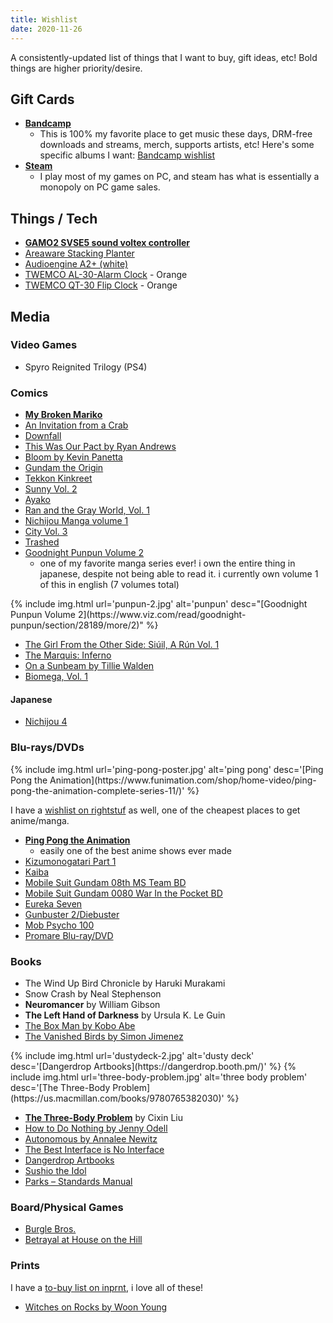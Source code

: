 ```yaml
---
title: Wishlist
date: 2020-11-26
---
```

A consistently-updated list of things that I want to buy, gift ideas, etc! Bold things are higher priority/desire.

## Gift Cards
- **[Bandcamp](https://bandcamp.com/gift_cards)**
  - This is 100% my favorite place to get music these days, DRM-free downloads and streams, merch, supports artists, etc! Here's some specific albums I want: [Bandcamp wishlist](https://bandcamp.com/nathanwentworth/wishlist)
- **[Steam](https://store.steampowered.com/digitalgiftcards/)**
  - I play most of my games on PC, and steam has what is essentially a monopoly on PC game sales.

## Things / Tech

- [**GAMO2 SVSE5 sound voltex controller**](https://www.gamo2.com/en/index.php?dispatch=products.view&product_id=314)
- [Areaware Stacking Planter](https://www.areaware.com/products/stacking-planter-bundle?variant=6832970563619)
- [Audioengine A2+ (white)](https://audioengineusa.com/shop/poweredspeakers/a2-plus-desktop-speakers/)
- [TWEMCO AL-30-Alarm Clock](https://flipclockstore.com/Table_Clock/Twemco%20AL-30) - Orange
- [TWEMCO QT-30 Flip Clock](https://flipclockstore.com/Table_Clock/TWEMCO%20QT-30) - Orange

## Media

### Video Games
- Spyro Reignited Trilogy (PS4)

### Comics
- [**My Broken Mariko**](https://www.rightstufanime.com/My-Broken-Mariko-Manga)
- [An Invitation from a Crab](https://www.rightstufanime.com/An-Invitation-from-a-Crab-Manga)
- [Downfall](https://www.rightstufanime.com/Downfall-Manga)
- [This Was Our Pact by Ryan Andrews](https://us.macmillan.com/books/9781626720534?utm_source=socialmedia&utm_medium=socialpost&utm_term=na-thiswasourpactsocial&utm_content=na-buy-buynow&utm_campaign=9781626720534)
- [Bloom by Kevin Panetta](https://www.powells.com/book/bloom-9781626726413?partnerid=33241)
- [Gundam the Origin](http://www.vertical-inc.com/books/gundam.html)
- [Tekkon Kinkreet](https://www.viz.com/read/manga/product/tekkonkinkreet-black-white/7203)
- [Sunny Vol. 2](https://www.viz.com/read/manga/product/sunny-vol-2/10622)
- [Ayako](http://www.vertical-inc.com/books/ayako.html)
- [Ran and the Gray World, Vol. 1](https://www.viz.com/read/manga/ran-and-the-gray-world-volume-1/product/5731)
- [Nichijou Manga volume 1](https://www.rightstufanime.com/Nichijou-Manga-01)
- [City Vol. 3](http://www.vertical-comics.com/books/city_03.php)
- [Trashed](https://www.indiebound.org/book/9781419714542)
- [Goodnight Punpun Volume 2](https://www.viz.com/read/goodnight-punpun/section/28189/more/2)
  - one of my favorite manga series ever! i own the entire thing in japanese, despite not being able to read it. i currently own volume 1 of this in english (7 volumes total)

<div class="img-block">
  {% include img.html url='punpun-2.jpg' alt='punpun' desc="[Goodnight Punpun Volume 2](https://www.viz.com/read/goodnight-punpun/section/28189/more/2)" %}
</div>

- [The Girl From the Other Side: Siúil, A Rún Vol. 1](http://www.sevenseasentertainment.com/series/the-girl-from-the-other-side-siuil-a-run/)
- [The Marquis: Inferno](https://www.darkhorse.com/Books/15-859/The-Marquis-Inferno-TPB)
- [On a Sunbeam by Tillie Walden](https://us.macmillan.com/books/9781250225986)
- [Biomega, Vol. 1](https://www.viz.com/read/manga/biomega-volume-1/product/2255)

#### Japanese
- [Nichijou 4](http://www.cdjapan.co.jp/product/NEOBK-533106)

### Blu-rays/DVDs

<div class="img-block">
  {% include img.html url='ping-pong-poster.jpg' alt='ping pong' desc='[Ping Pong the Animation](https://www.funimation.com/shop/home-video/ping-pong-the-animation-complete-series-11/)' %}
</div>

I have a [wishlist on rightstuf](www.rightstufanime.com/pl/MTg5NzU4) as well, one of the cheapest places to get anime/manga.

- [**Ping Pong the Animation**](https://www.funimation.com/shop/home-video/ping-pong-the-animation-complete-series-11/)
  - easily one of the best anime shows ever made
- [Kizumonogatari Part 1](https://www.rightstufanime.com/Kizumonogatari-Part-1-Tekketsu-Blu-ray)
- [Kaiba](https://www.rightstufanime.com/Kaiba-Blu-Ray-DVD)
- [Mobile Suit Gundam 08th MS Team BD](https://www.rightstufanime.com/Mobile-Suit-Gundam-08th-MS-Team-Blu-ray)
- [Mobile Suit Gundam 0080 War In the Pocket BD](https://www.rightstufanime.com/Mobile-Suit-Gundam-0080-War-In-the-Pocket-Blu-ray)
- [Eureka Seven](https://www.rightstufanime.com/Eureka-Seven-Complete-Series-Essentials-Blu-ray)
- [Gunbuster 2/Diebuster](https://www.rightstufanime.com/Gunbuster-2-Diebuster-DVD-Complete-Series-S)
- [Mob Psycho 100](https://www.rightstufanime.com/Mob-Psycho-100-Blu-ray-DVD)
- [Promare Blu-ray/DVD](https://www.rightstufanime.com/Promare-Blu-ray-DVD)

### Books

- The Wind Up Bird Chronicle by Haruki Murakami
- Snow Crash by Neal Stephenson
- **Neuromancer** by William Gibson
- **The Left Hand of Darkness** by Ursula K. Le Guin
- [The Box Man by Kobo Abe](https://www.penguinrandomhouse.com/books/197/the-box-man-by-kobo-abe/9780375726514)
- [The Vanished Birds by Simon Jimenez](https://www.penguinrandomhouse.com/books/609386/the-vanished-birds-by-simon-jimenez/9780593128985/)

<div class="img-block">
{% include img.html url='dustydeck-2.jpg' alt='dusty deck' desc='[Dangerdrop Artbooks](https://dangerdrop.booth.pm/)' %}
{% include img.html url='three-body-problem.jpg' alt='three body problem' desc='[The Three-Body Problem](https://us.macmillan.com/books/9780765382030)' %}
</div>

- [**The Three-Body Problem**](https://us.macmillan.com/books/9780765382030) by Cixin Liu
- [How to Do Nothing by Jenny Odell](https://www.penguinrandomhouse.com/books/600671/how-to-do-nothing-by-jenny-odell/9781612197494/)
- [Autonomous by Annalee Newitz](https://us.macmillan.com/books/9780765392077)
- [The Best Interface is No Interface](http://www.nointerface.com/book/)
- [Dangerdrop Artbooks](https://dangerdrop.booth.pm/)
- [Sushio the Idol](https://www.indiebound.org/book/9784756250612)
- [Parks – Standards Manual](https://standardsmanual.com/products/parks)

### Board/Physical Games
- [Burgle Bros.](https://fowers-games.myshopify.com/collections/frontpage/products/burgle-bros)
- [Betrayal at House on the Hill](https://avalonhill.wizards.com/avalon-hill-betrayal-house-hill)

### Prints

I have a [to-buy list on inprnt](https://www.inprnt.com/collections/nathanwentworth/favorites/), i love all of these!

- [Witches on Rocks by Woon Young](https://woonyoung.bigcartel.com/product/witches-on-the-mountain)

